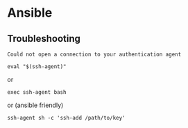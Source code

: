 # Ansible #


## Troubleshooting ##


```Could not open a connection to your authentication agent```

```
eval "$(ssh-agent)"
```

or 

```
exec ssh-agent bash
```

or (ansible friendly)

```
ssh-agent sh -c 'ssh-add /path/to/key'
```

